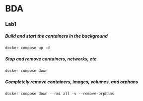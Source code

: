 # BDA
### Lab1
##### Build and start the containers in the background
`docker compose up -d`

##### Stop and remove containers, networks, etc.
`docker compose down`

##### Completely remove containers, images, volumes, and orphans
`docker compose down --rmi all -v --remove-orphans`